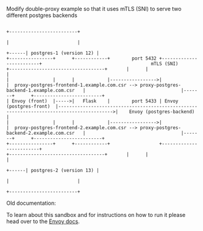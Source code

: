 Modify double-proxy example so that it uses mTLS (SNI) to serve two different postgres backends

                                                                                                                                                                                                                                     +-------------------------+
                                                                                                                                                                                                                                     |                         |
                                                                                                                                                                                                                              +------| postgres-1 (version 12) |
    +----------------+      +------------+        port 5432 +-------------------------+                                        mTLS (SNI)                                         +-----------------------------------+       |      |                         |
    |                |      |            |----------------->|                         |  proxy-postgres-frontend-1.example.com.csr --> proxy-postgres-backend-1.example.com.csr   |                                   |-------+      +-------------------------+
    | Envoy (front)  |----->|   Flask    |        port 5433 | Envoy (postgres-front)  |------------------------------------------------------------------------------------------>|    Envoy (postgres-backend)       |                                        
    |                |      |            |----------------->|                         |  proxy-postgres-frontend-2.example.com.csr --> proxy-postgres-backend-2.example.com.csr   |                                   |-------+      +-------------------------+
    +----------------+      +------------+                  +-------------------------+                                                                                           +-----------------------------------+       |      |                         |
                                                                                                                                                                                                                              +------| postgres-2 (version 13) |
                                                                                                                                                                                                                                     |                         |
                                                                                                                                                                                                                                     +-------------------------+

Old documentation:                                                                                                                                                                                                        
                                                                                                                                                                                                        
To learn about this sandbox and for instructions on how to run it please head over
to the [Envoy docs](https://www.envoyproxy.io/docs/envoy/latest/start/sandboxes/double-proxy.html).
